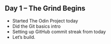 ## Day 1 – The Grind Begins

- Started The Odin Project today
- Did the Git basics intro
- Setting up GitHub commit streak from today
- Let’s build.